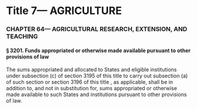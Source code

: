 
# Title 7— AGRICULTURE
### CHAPTER 64— AGRICULTURAL RESEARCH, EXTENSION, AND TEACHING
#### § 3201. Funds appropriated or otherwise made available pursuant to other provisions of law

The sums appropriated and allocated to States and eligible institutions under subsection (c) of section 3195 of this title to carry out subsection (a) of such section or section 3196 of this title , as applicable, shall be in addition to, and not in substitution for, sums appropriated or otherwise made available to such States and institutions pursuant to other provisions of law.
